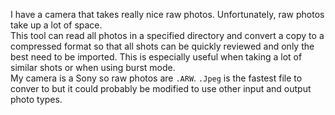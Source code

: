 I have a camera that takes really nice raw photos. Unfortunately, raw photos take up a lot of space.  
This tool can read all photos in a specified directory and convert a copy to a compressed format so that all shots can be quickly reviewed and only the best need to be imported.
This is especially useful when taking a lot of similar shots or when using burst mode.  
My camera is a Sony so raw photos are `.ARW`. `.Jpeg` is the fastest file to conver to but it could probably be modified to use other input and output photo types.  
